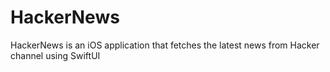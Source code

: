 # HackerNews
HackerNews is an iOS application that fetches the latest news from Hacker channel using SwiftUI
